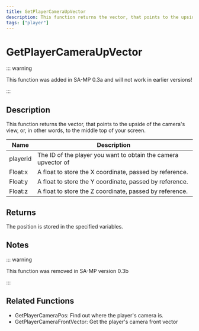 ```yaml
---
title: GetPlayerCameraUpVector
description: This function returns the vector, that points to the upside of the camera's view, or, in other words, to the middle top of your screen.
tags: ["player"]
---
```


# GetPlayerCameraUpVector

::: warning

This function was added in SA-MP 0.3a and will not work in earlier versions!

:::

## Description

This function returns the vector, that points to the upside of the camera's view, or, in other words, to the middle top of your screen.

| Name     | Description                                                    |
| -------- | -------------------------------------------------------------- |
| playerid | The ID of the player you want to obtain the camera upvector of |
| Float:x  | A float to store the X coordinate, passed by reference.        |
| Float:y  | A float to store the Y coordinate, passed by reference.        |
| Float:z  | A float to store the Z coordinate, passed by reference.        |

## Returns

The position is stored in the specified variables.

## Notes

::: warning

This function was removed in SA-MP version 0.3b

:::

## Related Functions

- GetPlayerCameraPos: Find out where the player's camera is.
- GetPlayerCameraFrontVector: Get the player's camera front vector
